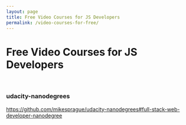 ```yaml
---
layout: page
title: Free Video Courses for JS Developers
permalink: /video-courses-for-free/
---
```


# Free Video Courses for JS Developers

<br/>

### udacity-nanodegrees

https://github.com/mikesprague/udacity-nanodegrees#full-stack-web-developer-nanodegree
